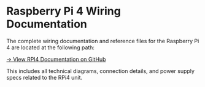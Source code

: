 # Raspberry Pi 4 Wiring Documentation

The complete wiring documentation and reference files for the Raspberry Pi 4 are located at the following path:

[→ View RPI4 Documentation on GitHub](https://github.com/Cmod777/eBusCore/datasheets/internal/RPI4)

This includes all technical diagrams, connection details, and power supply specs related to the RPi4 unit.
